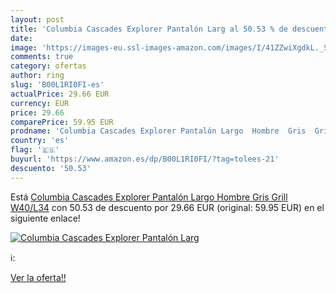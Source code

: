 ```yaml
---
layout: post
title: 'Columbia Cascades Explorer Pantalón Larg al 50.53 % de descuento'
date: 
image: 'https://images-eu.ssl-images-amazon.com/images/I/41ZZwiXgdkL._SL200_.jpg'
comments: true
category: ofertas
author: ring
slug: 'B00L1RI0FI-es'
actualPrice: 29.66 EUR
currency: EUR
price: 29.66
comparePrice: 59.95 EUR
prodname: 'Columbia Cascades Explorer Pantalón Largo  Hombre  Gris  Grill   W40/L34'
country: 'es'
flag: '🇪🇸'
buyurl: 'https://www.amazon.es/dp/B00L1RI0FI/?tag=tolees-21'
descuento: '50.53'
---
```


Está [Columbia Cascades Explorer Pantalón Largo  Hombre  Gris  Grill   W40/L34](https://www.amazon.es/dp/B00L1RI0FI/?tag=tolees-21) con 50.53 de descuento por 29.66 EUR (original: 59.95 EUR) en el siguiente enlace!

[![Columbia Cascades Explorer Pantalón Larg](https://images-eu.ssl-images-amazon.com/images/I/41ZZwiXgdkL._SL200_.jpg)](https://www.amazon.es/dp/B00L1RI0FI/?tag=tolees-21)

ℹ️:


[Ver la oferta!!](https://www.amazon.es/dp/B00L1RI0FI/?tag=tolees-21)
